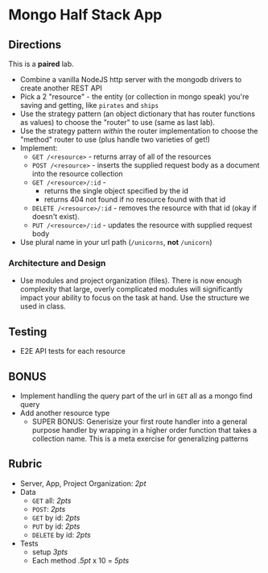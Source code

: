 Mongo Half Stack App
======

## Directions

This is a **paired** lab.

* Combine a vanilla NodeJS http server with the mongodb drivers to create another REST API
* Pick a 2 "resource" - the entity (or collection in mongo speak) you're saving and getting, like `pirates` and `ships`
* Use the strategy pattern (an object dictionary that has router functions as values) to choose the "router" to use (same as last lab).
* Use the strategy pattern _within_ the router implementation to choose the "method" router to use (plus handle two varieties of get!)
* Implement:
    * `GET /<resource>` - returns array of all of the resources
    * `POST /<resource>` - inserts the supplied request body as a document into the resource collection
    * `GET /<resource>/:id` -
      * returns the single object specified by the id
      * returns 404 not found if no resource found with that id    
    * `DELETE /<resource>/:id` - removes the resource with that id (okay if doesn't exist). 
    * `PUT /<resource>/:id` - updates the resource with supplied request body
* Use plural name in your url path (`/unicorns`, **not** `/unicorn`)

### Architecture and Design

* Use modules and project organization (files). There is now enough complexity that large, overly complicated modules 
will significantly impact your ability to focus on the task at hand. Use the structure we used
in class.

## Testing

* E2E API tests for each resource

## BONUS

* Implement handling the query part of the url in `GET` all as a mongo find query
* Add another resource type
  * SUPER BONUS: Generisize your first route handler into a general purpose
  handler by wrapping in a higher order function that takes a collection name. This is a meta
  exercise for generalizing patterns 

## Rubric

* Server, App, Project Organization: *2pt*
* Data
  * `GET` all: *2pts*
  * `POST`: *2pts*
  * `GET` by id: *2pts*
  * `PUT` by id: *2pts*
  * `DELETE` by id: *2pts*
* Tests
  * setup *3pts*
  * Each method *.5pt* x 10 = *5pts*
